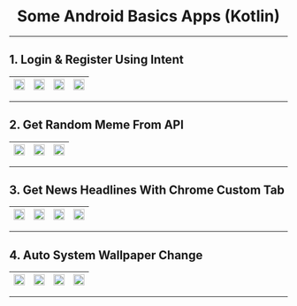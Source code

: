 <h1 align="center">Some Android Basics Apps (Kotlin)</h1> 
<hr/>

## 1. Login & Register Using Intent

|<img src="https://raw.githubusercontent.com/vigneshshettyin/Android-Basics-Kotlin/main/Images%20/loginRegister/Screenshot_1621322801.png" width="100%"> |<img src="https://raw.githubusercontent.com/vigneshshettyin/Android-Basics-Kotlin/main/Images%20/loginRegister/Screenshot_1621322812.png" width="100%">| <img src="https://raw.githubusercontent.com/vigneshshettyin/Android-Basics-Kotlin/main/Images%20/loginRegister/Screenshot_1621322832.png" width="100%"> |<img src="https://raw.githubusercontent.com/vigneshshettyin/Android-Basics-Kotlin/main/Images%20/loginRegister/Screenshot_1621322847.png" width="100%">|
|:-------------------------:|:-------------------------:|:-------------------------:|:-------------------------:|

<hr/>

## 2. Get Random Meme From API

|<img src="https://raw.githubusercontent.com/vigneshshettyin/Android-Basics-Kotlin/main/Images%20/memeReddit/Screenshot_1621323068.png" width="100%"> |<img src="https://raw.githubusercontent.com/vigneshshettyin/Android-Basics-Kotlin/main/Images%20/memeReddit/Screenshot_1621323076.png" width="100%">| <img src="https://raw.githubusercontent.com/vigneshshettyin/Android-Basics-Kotlin/main/Images%20/memeReddit/Screenshot_1621323170.png" width="100%"> |
|:-------------------------:|:-------------------------:|:-------------------------:|

<hr/>

## 3. Get News Headlines With Chrome Custom Tab

|<img src="https://raw.githubusercontent.com/vigneshshettyin/Android-Basics-Kotlin/main/Images%20/newsAPIBased/Screenshot_1621323392.png" width="100%"> |<img src="https://raw.githubusercontent.com/vigneshshettyin/Android-Basics-Kotlin/main/Images%20/newsAPIBased/Screenshot_1621323439.png" width="100%">| <img src="https://raw.githubusercontent.com/vigneshshettyin/Android-Basics-Kotlin/main/Images%20/newsAPIBased/Screenshot_1621323465.png" width="100%"> |<img src="https://raw.githubusercontent.com/vigneshshettyin/Android-Basics-Kotlin/main/Images%20/newsAPIBased/Screenshot_1621323471.png" width="100%">|
|:-------------------------:|:-------------------------:|:-------------------------:|:-------------------------:|

<hr/>

## 4. Auto System Wallpaper Change

|<img src="https://raw.githubusercontent.com/vigneshshettyin/Android-Basics-Kotlin/main/Images%20/imageAutoSet/Screenshot_1621326345.png" width="100%"> |<img src="https://raw.githubusercontent.com/vigneshshettyin/Android-Basics-Kotlin/main/Images%20/imageAutoSet/Screenshot_1621326355.png" width="100%">| <img src="https://raw.githubusercontent.com/vigneshshettyin/Android-Basics-Kotlin/main/Images%20/imageAutoSet/Screenshot_1621326360.png" width="100%"> |<img src="https://raw.githubusercontent.com/vigneshshettyin/Android-Basics-Kotlin/main/Images%20/imageAutoSet/Screenshot_1621326367.png" width="100%">|
|:-------------------------:|:-------------------------:|:-------------------------:|:-------------------------:|

<hr/>
